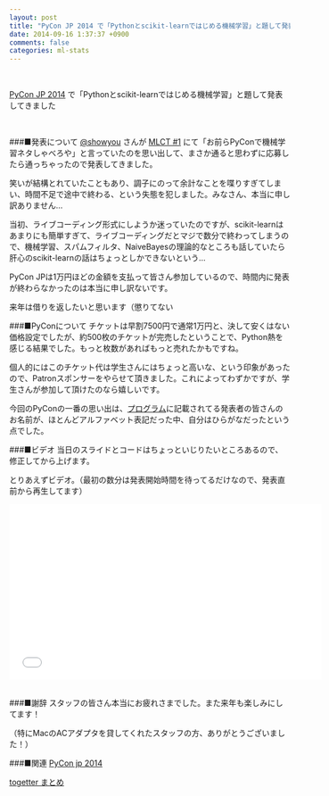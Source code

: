 ```yaml
---
layout: post
title: "PyCon JP 2014 で「Pythonとscikit-learnではじめる機械学習」と題して発表してきました"
date: 2014-09-16 1:37:37 +0900
comments: false
categories: ml-stats
---
```


<br/>

<a href="https://pycon.jp/2014/" target="_blank">PyCon JP 2014</a> で「Pythonとscikit-learnではじめる機械学習」と題して発表してきました
<!-- more -->
<br/>

###■発表について
<a target="_blank" href="http://twitter.com/showyou">@showyou</a> さんが <a target="_blank" href="http://mlct.connpass.com/event/6275/">MLCT #1</a> にて「お前らPyConで機械学習ネタしゃべろや」と言っていたのを思い出して、まさか通ると思わずに応募したら通っちゃったので発表してきました。
<br/>

笑いが結構とれていたこともあり、調子にのって余計なことを喋りすぎてしまい、時間不足で途中で終わる、という失態を犯しました。みなさん、本当に申し訳ありません…

当初、ライブコーディング形式にしようか迷っていたのですが、scikit-learnはあまりにも簡単すぎて、ライブコーディングだとマジで数分で終わってしまうので、機械学習、スパムフィルタ、NaiveBayesの理論的なところも話していたら肝心のscikit-learnの話はちょっとしかできないという…

PyCon JPは1万円ほどの金額を支払って皆さん参加しているので、時間内に発表が終わらなかったのは本当に申し訳ないです。

来年は借りを返したいと思います（懲りてない
<br/>

###■PyConについて
チケットは早割7500円で通常1万円と、決して安くはない価格設定でしたが、約500枚のチケットが完売したということで、Python熱を感じる結果でした。もっと枚数があればもっと売れたかもですね。

個人的にはこのチケット代は学生さんにはちょっと高いな、という印象があったので、Patronスポンサーをやらせて頂きました。これによってわずかですが、学生さんが参加して頂けたのなら嬉しいです。
<br/>

今回のPyConの一番の思い出は、<a href="https://pycon.jp/2014/schedule/" target="_blnak">プログラム</a>に記載されてる発表者の皆さんのお名前が、ほとんどアルファベット表記だった中、自分はひらがなだったという点でした。
<br/>

###■ビデオ
当日のスライドとコードはちょっといじりたいところあるので、修正してから上げます。

とりあえずビデオ。（最初の数分は発表開始時間を待ってるだけなので、発表直前から再生してます）
<br/>

<iframe width="560" height="315" src="//www.youtube.com/embed/yp6LIjcZgoQ?list=UUxNoKygeZIE1AwZ_NdUCkhQt=3m50s" frameborder="0" allowfullscreen></iframe>

<br/>
<br/>

###■謝辞
スタッフの皆さん本当にお疲れさまでした。また来年も楽しみにしてます！

（特にMacのACアダプタを貸してくれたスタッフの方、ありがとうございました！）
<br/>

###■関連
<a href="https://pycon.jp/2014/">PyCon jp 2014</a>

<a href="http://togetter.com/li/719865">togetter まとめ</a>
